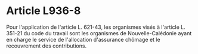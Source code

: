 # Article L936-8

Pour l'application de l'article L. 621-43, les organismes visés à l'article L. 351-21 du code du travail sont les organismes de Nouvelle-Calédonie ayant en charge le service de l'allocation d'assurance chômage et le recouvrement des contributions.

